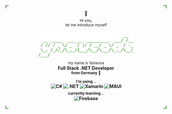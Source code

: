 <img align="left" src="images\top-left.svg" height="10"/>
<img align="right" src="images\top-right.svg" height="10"/>

<div align="center">
<br>
👾<br>
<sub>Hi you,</sub><br><sup>let me introduce myself</sup>  

<img src="images\ynavcodes.svg" width="300"><br>
<sub>my name is Vanessa</sub>   
<b>Full Stack .NET Developer  
<sup>from Germany 📍</sup>  
<sub>I'm using ..</sub>  
![C#](https://img.shields.io/badge/C%23-239120?style=flat-square)
![.NET](https://img.shields.io/badge/.NET-5C2D91?style=flat-square)
![Xamarin](https://img.shields.io/badge/Xamarin-3498DB?style=flat-square&logo=Xamarin&logoColor=white)
![MAUI](https://img.shields.io/badge/MAUI-5C2D91?style=flat-square)
<br>
<sub>currently learning ..</sub>  
![Firebase](https://img.shields.io/badge/Firebase-FFCA28?style=flat-square&logo=firebase&logoColor=111)<br>

</div>
<img align="left" src="images\bottom-left.svg" height="10"/>
<img align="right" src="images\bottom-right.svg" height="10"/>
